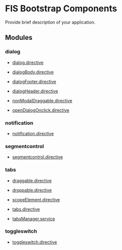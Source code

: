 # FIS Bootstrap Components
Provide brief description of your application.

<!--- DO NOT REMOVE THE FOLLOWING LINE. IT IS USED BY SUB_GENERATORS FOR ADDING NEWLY GENERATED COMPONENT DOC LINK -->
<!--- **-->
## Modules

### dialog

  * [dialog.directive](doc/dialog/dialog.directive.md)

  * [dialogBody.directive](doc/dialog/dialogBody.directive.md)

  * [dialogFooter.directive](doc/dialog/dialogFooter.directive.md)

  * [dialogHeader.directive](doc/dialog/dialogHeader.directive.md)

  * [nonModalDraggable.directive](doc/dialog/nonModalDraggable.directive.md)

  * [openDialogOnclick.directive](doc/dialog/openDialogOnclick.directive.md)

### notification

  * [notification.directive](doc/notification/notification.directive.md)

### segmentcontrol

  * [segmentcontrol.directive](doc/segmentcontrol/segmentcontrol.directive.md)

### tabs

  * [draggable.directive](doc/tabs/draggable.directive.md)

  * [droppable.directive](doc/tabs/droppable.directive.md)

  * [scopeElement.directive](doc/tabs/scopeElement.directive.md)

  * [tabs.directive](doc/tabs/tabs.directive.md)

  * [tabsManager.service](doc/tabs/tabsManager.service.md)

### toggleswitch

  * [toggleswitch.directive](doc/toggleswitch/toggleswitch.directive.md)
